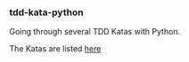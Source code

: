 ### tdd-kata-python

Going through several TDD Katas with Python.

The Katas are listed [here](https://github.com/vape/tdd-kata-python/blob/master/KATAS.md)
